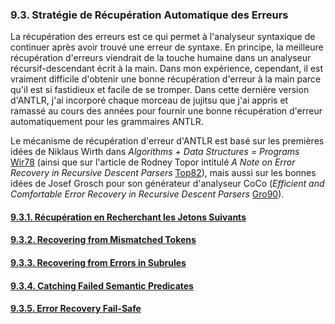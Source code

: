 ### 9.3. Stratégie de Récupération Automatique des Erreurs

La récupération des erreurs est ce qui permet à l'analyseur syntaxique de continuer après avoir trouvé une erreur de syntaxe. En principe, la meilleure récupération d'erreurs viendrait de la touche humaine dans un analyseur récursif-descendant écrit à la main. Dans mon expérience, cependant, il est vraiment difficile d'obtenir une bonne récupération d'erreur à la main parce qu'il est si fastidieux et facile de se tromper. Dans cette dernière version d'ANTLR, j'ai incorporé chaque morceau de jujitsu que j'ai appris et ramassé au cours des années pour fournir une bonne récupération d'erreur automatiquement pour les grammaires ANTLR.

Le mécanisme de récupération d'erreur d'ANTLR est basé sur les premières idées de Niklaus Wirth dans _Algorithms + Data Structures = Programs_ [Wir78](https://github.com/Reefact/antlr4-book-examples/blob/30450a07adbce355410fe56f4b246858e34a9f26/Reefact.BookExamples.Antlr4/Bibliography.md?plain=1#L9) (ainsi que sur l'article de Rodney Topor intitulé _A Note on Error Recovery in Recursive Descent Parsers_ [Top82](https://github.com/Reefact/antlr4-book-examples/blob/30450a07adbce355410fe56f4b246858e34a9f26/Reefact.BookExamples.Antlr4/Bibliography.md?plain=1#L8)), mais aussi sur les bonnes idées de Josef Grosch pour son générateur d'analyseur CoCo (_Efficient and Comfortable Error Recovery in Recursive Descent Parsers_ [Gro90](https://github.com/Reefact/antlr4-book-examples/blob/30450a07adbce355410fe56f4b246858e34a9f26/Reefact.BookExamples.Antlr4/Bibliography.md?plain=1#L6)).

#### [9.3.1. Récupération en Recherchant les Jetons Suivants](1)
#### [9.3.2. Recovering from Mismatched Tokens](2)
#### [9.3.3. Recovering from Errors in Subrules](3)
#### [9.3.4. Catching Failed Semantic Predicates](4)
#### [9.3.5. Error Recovery Fail-Safe](5)
